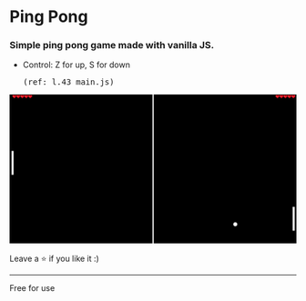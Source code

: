 # Ping Pong

### Simple ping pong game made with vanilla JS.
- Control: Z for up, S for down <pre>(ref: l.43 main.js)</pre>
<img src="https://github.com/kevinturpin97/PingPong/blob/main/screen.png" />

Leave a ⭐ if you like it :)

---------------------------------
Free for use
